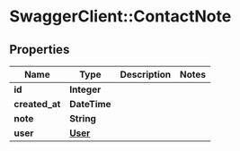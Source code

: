 # SwaggerClient::ContactNote

## Properties
Name | Type | Description | Notes
------------ | ------------- | ------------- | -------------
**id** | **Integer** |  | 
**created_at** | **DateTime** |  | 
**note** | **String** |  | 
**user** | [**User**](User.md) |  | 


